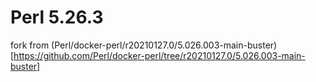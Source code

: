 # Perl 5.26.3
fork from (Perl/docker-perl/r20210127.0/5.026.003-main-buster)[https://github.com/Perl/docker-perl/tree/r20210127.0/5.026.003-main-buster]

